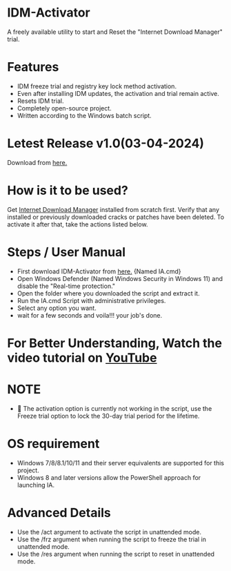 # IDM-Activator
A freely available utility to start and Reset the "Internet Download Manager" trial.

# Features
* IDM freeze trial and registry key lock method activation.
* Even after installing IDM updates, the activation and trial remain active.
* Resets IDM trial.
* Completely open-source project.
* Written according to the Windows batch script.

# Letest Release v1.0(03-04-2024) 
Download from [here.](https://github.com/rohitabdullah/IDM-Activator/blob/main/IA.cmd)

# How is it to be used?
Get [Internet Download Manager](https://www.internetdownloadmanager.com/) installed from scratch first. Verify that any installed or previously downloaded cracks or patches have been deleted. To activate it after that, take the actions listed below.

# Steps / User Manual 
* First download IDM-Activator from [here.](https://github.com/rohitabdullah/IDM-Activator/blob/main/IA.cmd) {Named IA.cmd}
* Open Windows Defender (Named Windows Security in Windows 11) and disable the "Real-time protection."
* Open the folder where you downloaded the script and extract it.
* Run the IA.cmd Script with administrative privileges.
* Select any option you want.
* wait for a few seconds and voila!!! your job's done.

# For Better Understanding, Watch the video tutorial on [YouTube]()

# NOTE
* 📌 The activation option is currently not working in the script, use the Freeze trial option to lock the 30-day trial period for the lifetime.

# OS requirement
* Windows 7/8/8.1/10/11 and their server equivalents are supported for this project.
* Windows 8 and later versions allow the PowerShell approach for launching IA.

# Advanced Details
* Use the /act argument to activate the script in unattended mode.
* Use the /frz argument when running the script to freeze the trial in unattended mode.
* Use the /res argument when running the script to reset in unattended mode.
